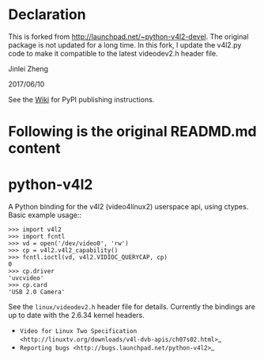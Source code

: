 Declaration
===========
This is forked from http://launchpad.net/~python-v4l2-devel. The original package is not updated for a long time. In this fork, I update the v4l2.py code to make it compatible to the latest videodev2.h header file.

Jinlei Zheng

2017/06/10

See the [Wiki](https://github.com/RaspberryPiFoundation/python-v4l2/wiki) for PyPI publishing instructions.

Following is the original READMD.md content
===========================================

python-v4l2
===========

A Python binding for the v4l2 (video4linux2) userspace api, using
ctypes.  Basic example usage::

    >>> import v4l2
    >>> import fcntl
    >>> vd = open('/dev/video0', 'rw')
    >>> cp = v4l2.v4l2_capability()
    >>> fcntl.ioctl(vd, v4l2.VIDIOC_QUERYCAP, cp)
    0
    >>> cp.driver
    'uvcvideo'
    >>> cp.card
    'USB 2.0 Camera'

See the ``linux/videodev2.h`` header file for details.  Currently the
bindings are up to date with the 2.6.34 kernel headers.

* `Video for Linux Two Specification <http://linuxtv.org/downloads/v4l-dvb-apis/ch07s02.html>`_
* `Reporting bugs <http://bugs.launchpad.net/python-v4l2>`_
